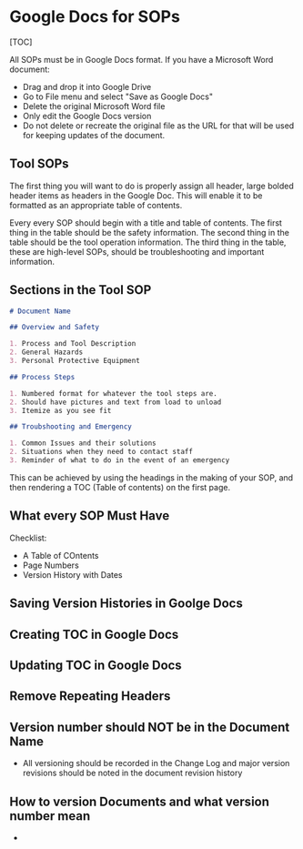 # Google Docs for SOPs

[TOC]

All SOPs must be in Google Docs format.  If you have a Microsoft Word document:
  * Drag and drop it into Google Drive
  * Go to File menu and select "Save as Google Docs"
  * Delete the original Microsoft Word file
  * Only edit the Google Docs version
  * Do not delete or recreate the original file as the URL for that will be used for keeping updates of the document. 

## Tool SOPs

The first thing you will want to do is properly assign all header, large bolded header items as headers in the Google Doc. This will enable it to be formatted as an appropriate table of contents. 

Every every SOP should begin with a title and table of contents. The first thing in the table should be the safety information. The second thing in the table should be the tool operation information. The third thing in the table, these are high-level SOPs, should be troubleshooting and important information.

## Sections in the Tool SOP



```md
# Document Name 

## Overview and Safety 

1. Process and Tool Description
2. General Hazards
3. Personal Protective Equipment

## Process Steps

1. Numbered format for whatever the tool steps are.
2. Should have pictures and text from load to unload
3. Itemize as you see fit

## Troubshooting and Emergency

1. Common Issues and their solutions
2. Situations when they need to contact staff
3. Reminder of what to do in the event of an emergency
```

This can be achieved by using the headings in the making of your SOP, and then rendering a TOC (Table of contents) on the first page.  

## What every SOP Must Have

Checklist:

* A Table of COntents
* Page Numbers
* Version History with Dates

## Saving Version Histories in Goolge Docs


## Creating TOC in Google Docs

## Updating TOC in Google Docs

## Remove Repeating Headers

## Version number should NOT be in the Document Name

* All versioning should be recorded in the Change Log and major version revisions should be noted in the document revision history

## How to version Documents and what version number mean

* 


